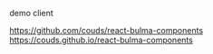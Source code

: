 demo client

https://github.com/couds/react-bulma-components
https://couds.github.io/react-bulma-components
